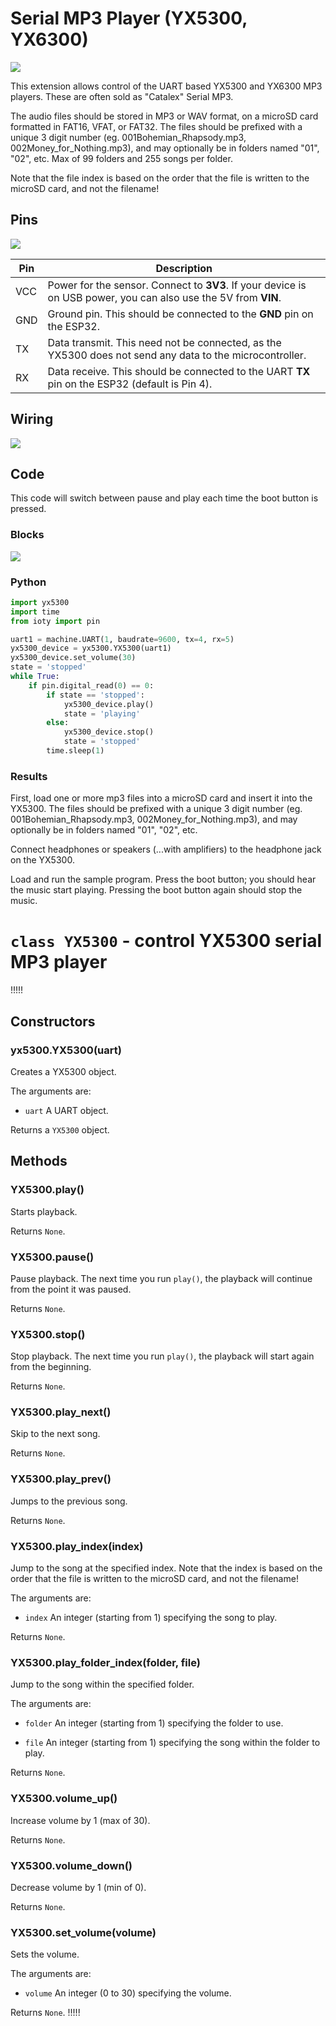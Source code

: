 # Serial MP3 Player (YX5300, YX6300)

![](images/yx5300.webp)

This extension allows control of the UART based YX5300 and YX6300 MP3 players.
These are often sold as "Catalex" Serial MP3.

The audio files should be stored in MP3 or WAV format, on a microSD card formatted in FAT16, VFAT, or FAT32.
The files should be prefixed with a unique 3 digit number (eg. 001Bohemian_Rhapsody.mp3, 002Money_for_Nothing.mp3), and may optionally be in folders named "01", "02", etc.
Max of 99 folders and 255 songs per folder.

<div class="important">
Note that the file index is based on the order that the file is written to the microSD card, and not the filename!
</div>

## Pins

![](images/yx5300_pinout.webp)

| Pin | Description |
| --- | --- |
| VCC | Power for the sensor. Connect to **3V3**. If your device is on USB power, you can also use the 5V from **VIN**. |
| GND | Ground pin. This should be connected to the **GND** pin on the ESP32. |
| TX | Data transmit. This need not be connected, as the YX5300 does not send any data to the microcontroller. |
| RX | Data receive. This should be connected to the UART **TX** pin on the ESP32 (default is Pin 4). |

## Wiring

![](images/yx5300_wiring.webp)

## Code

This code will switch between pause and play each time the boot button is pressed.

### Blocks

![](images/yx5300_blocks.webp)

### Python

```python
import yx5300
import time
from ioty import pin

uart1 = machine.UART(1, baudrate=9600, tx=4, rx=5)
yx5300_device = yx5300.YX5300(uart1)
yx5300_device.set_volume(30)
state = 'stopped'
while True:
    if pin.digital_read(0) == 0:
        if state == 'stopped':
            yx5300_device.play()
            state = 'playing'
        else:
            yx5300_device.stop()
            state = 'stopped'
        time.sleep(1)
```

### Results

First, load one or more mp3 files into a microSD card and insert it into the YX5300.
The files should be prefixed with a unique 3 digit number (eg. 001Bohemian_Rhapsody.mp3, 002Money_for_Nothing.mp3), and may optionally be in folders named "01", "02", etc.

Connect headphones or speakers (...with amplifiers) to the headphone jack on the YX5300.

Load and run the sample program.
Press the boot button; you should hear the music start playing.
Pressing the boot button again should stop the music.

# `class YX5300` - control YX5300 serial MP3 player

!!!!!
## Constructors

### yx5300.YX5300(uart)

Creates a YX5300 object.

The arguments are:

* `uart` A UART object.

Returns a `YX5300` object.

## Methods

### YX5300.play()

Starts playback.

Returns `None`.

### YX5300.pause()

Pause playback.
The next time you run `play()`, the playback will continue from the point it was paused.

Returns `None`.

### YX5300.stop()

Stop playback.
The next time you run `play()`, the playback will start again from the beginning.

Returns `None`.

### YX5300.play_next()

Skip to the next song.

Returns `None`.

### YX5300.play_prev()

Jumps to the previous song.

Returns `None`.

### YX5300.play_index(index)

Jump to the song at the specified index.
Note that the index is based on the order that the file is written to the microSD card, and not the filename!

The arguments are:

* `index` An integer (starting from 1) specifying the song to play.

Returns `None`.

### YX5300.play_folder_index(folder, file)

Jump to the song within the specified folder.

The arguments are:

* `folder` An integer (starting from 1) specifying the folder to use.

* `file` An integer (starting from 1) specifying the song within the folder to play.

Returns `None`.

### YX5300.volume_up()

Increase volume by 1 (max of 30).

Returns `None`.

### YX5300.volume_down()

Decrease volume by 1 (min of 0).

Returns `None`.

### YX5300.set_volume(volume)

Sets the volume.

The arguments are:

* `volume` An integer (0 to 30) specifying the volume.

Returns `None`.
!!!!!